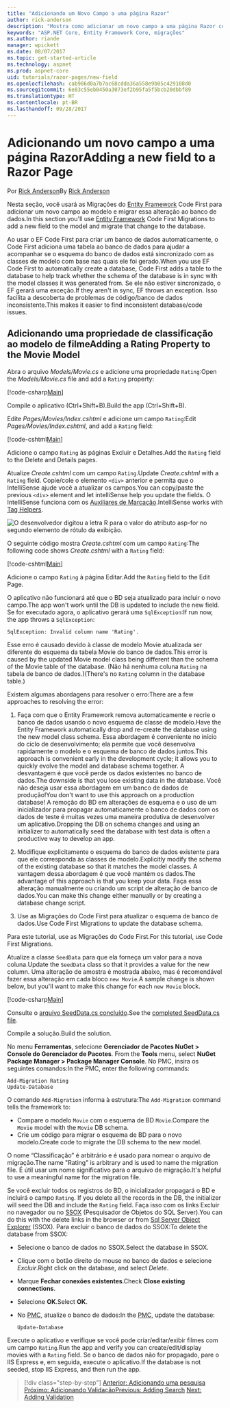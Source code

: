 ```yaml
---
title: "Adicionando um Novo Campo a uma página Razor"
author: rick-anderson
description: "Mostra como adicionar um novo campo a uma página Razor com o Entity Framework Core"
keywords: "ASP.NET Core, Entity Framework Core, migrações"
ms.author: riande
manager: wpickett
ms.date: 08/07/2017
ms.topic: get-started-article
ms.technology: aspnet
ms.prod: aspnet-core
uid: tutorials/razor-pages/new-field
ms.openlocfilehash: cab986d0a7b7ac68cdda36a558e9b05c429108d0
ms.sourcegitcommit: 6e83c55eb0450a3073ef2b95fa5f5bcb20dbbf89
ms.translationtype: HT
ms.contentlocale: pt-BR
ms.lasthandoff: 09/28/2017
---
```

# <a name="adding-a-new-field-to-a-razor-page"></a><span data-ttu-id="a8a04-104">Adicionando um novo campo a uma página Razor</span><span class="sxs-lookup"><span data-stu-id="a8a04-104">Adding a new field to a Razor Page</span></span>

<span data-ttu-id="a8a04-105">Por [Rick Anderson](https://twitter.com/RickAndMSFT)</span><span class="sxs-lookup"><span data-stu-id="a8a04-105">By [Rick Anderson](https://twitter.com/RickAndMSFT)</span></span>

<span data-ttu-id="a8a04-106">Nesta seção, você usará as Migrações do [Entity Framework](https://docs.microsoft.com/ef/core/get-started/aspnetcore/new-db) Code First para adicionar um novo campo ao modelo e migrar essa alteração ao banco de dados.</span><span class="sxs-lookup"><span data-stu-id="a8a04-106">In this section you'll use [Entity Framework](https://docs.microsoft.com/ef/core/get-started/aspnetcore/new-db) Code First Migrations to add a new field to the model and migrate that change to the database.</span></span>

<span data-ttu-id="a8a04-107">Ao usar o EF Code First para criar um banco de dados automaticamente, o Code First adiciona uma tabela ao banco de dados para ajudar a acompanhar se o esquema do banco de dados está sincronizado com as classes de modelo com base nas quais ele foi gerado.</span><span class="sxs-lookup"><span data-stu-id="a8a04-107">When you use EF Code First to automatically create a database, Code First adds a table to the database to help track whether the schema of the database is in sync with the model classes it was generated from.</span></span> <span data-ttu-id="a8a04-108">Se ele não estiver sincronizado, o EF gerará uma exceção.</span><span class="sxs-lookup"><span data-stu-id="a8a04-108">If they aren't in sync, EF throws an exception.</span></span> <span data-ttu-id="a8a04-109">Isso facilita a descoberta de problemas de código/banco de dados inconsistente.</span><span class="sxs-lookup"><span data-stu-id="a8a04-109">This makes it easier to find inconsistent database/code issues.</span></span>

## <a name="adding-a-rating-property-to-the-movie-model"></a><span data-ttu-id="a8a04-110">Adicionando uma propriedade de classificação ao modelo de filme</span><span class="sxs-lookup"><span data-stu-id="a8a04-110">Adding a Rating Property to the Movie Model</span></span>

<span data-ttu-id="a8a04-111">Abra o arquivo *Models/Movie.cs* e adicione uma propriedade `Rating`:</span><span class="sxs-lookup"><span data-stu-id="a8a04-111">Open the *Models/Movie.cs* file and add a `Rating` property:</span></span>

[!code-csharp[Main](razor-pages-start/sample/RazorPagesMovie/Models/MovieDateRating.cs?highlight=11&range=7-18)]

<span data-ttu-id="a8a04-112">Compile o aplicativo (Ctrl+Shift+B).</span><span class="sxs-lookup"><span data-stu-id="a8a04-112">Build the app (Ctrl+Shift+B).</span></span>

<span data-ttu-id="a8a04-113">Edite *Pages/Movies/Index.cshtml* e adicione um campo `Rating`:</span><span class="sxs-lookup"><span data-stu-id="a8a04-113">Edit *Pages/Movies/Index.cshtml*, and add a `Rating` field:</span></span>

[!code-cshtml[Main](razor-pages-start/sample/RazorPagesMovie/Pages/Movies/Index.cshtml?highlight=40-42,61-63)]

<span data-ttu-id="a8a04-114">Adicione o campo `Rating` às páginas Excluir e Detalhes.</span><span class="sxs-lookup"><span data-stu-id="a8a04-114">Add the `Rating` field to the Delete and Details pages.</span></span>

<span data-ttu-id="a8a04-115">Atualize *Create.cshtml* com um campo `Rating`.</span><span class="sxs-lookup"><span data-stu-id="a8a04-115">Update *Create.cshtml* with a `Rating` field.</span></span> <span data-ttu-id="a8a04-116">Copie/cole o elemento `<div>` anterior e permita que o IntelliSense ajude você a atualizar os campos.</span><span class="sxs-lookup"><span data-stu-id="a8a04-116">You can copy/paste the previous `<div>` element and let intelliSense help you update the fields.</span></span> <span data-ttu-id="a8a04-117">O IntelliSense funciona com os [Auxiliares de Marcação](xref:mvc/views/tag-helpers/intro).</span><span class="sxs-lookup"><span data-stu-id="a8a04-117">IntelliSense works with [Tag Helpers](xref:mvc/views/tag-helpers/intro).</span></span>

![O desenvolvedor digitou a letra R para o valor do atributo asp-for no segundo elemento de rótulo da exibição.](new-field/_static/cr.png)

<span data-ttu-id="a8a04-121">O seguinte código mostra *Create.cshtml* com um campo `Rating`:</span><span class="sxs-lookup"><span data-stu-id="a8a04-121">The following code shows *Create.cshtml* with a `Rating` field:</span></span>

[!code-cshtml[Main](razor-pages-start/sample/RazorPagesMovie/Pages/Movies/Create.cshtml?highlight=36-40)]

<span data-ttu-id="a8a04-122">Adicione o campo `Rating` à página Editar.</span><span class="sxs-lookup"><span data-stu-id="a8a04-122">Add the `Rating` field to the Edit Page.</span></span>

<span data-ttu-id="a8a04-123">O aplicativo não funcionará até que o BD seja atualizado para incluir o novo campo.</span><span class="sxs-lookup"><span data-stu-id="a8a04-123">The app won't work until the DB is updated to include the new field.</span></span> <span data-ttu-id="a8a04-124">Se for executado agora, o aplicativo gerará uma `SqlException`:</span><span class="sxs-lookup"><span data-stu-id="a8a04-124">If run now, the app throws a `SqlException`:</span></span>

```
SqlException: Invalid column name 'Rating'.
```

<span data-ttu-id="a8a04-125">Esse erro é causado devido à classe de modelo Movie atualizada ser diferente do esquema da tabela Movie do banco de dados.</span><span class="sxs-lookup"><span data-stu-id="a8a04-125">This error is caused by the updated Movie model class being different than the schema of the Movie table of the database.</span></span> <span data-ttu-id="a8a04-126">(Não há nenhuma coluna `Rating` na tabela de banco de dados.)</span><span class="sxs-lookup"><span data-stu-id="a8a04-126">(There's no `Rating` column in the database table.)</span></span>

<span data-ttu-id="a8a04-127">Existem algumas abordagens para resolver o erro:</span><span class="sxs-lookup"><span data-stu-id="a8a04-127">There are a few approaches to resolving the error:</span></span>

1. <span data-ttu-id="a8a04-128">Faça com que o Entity Framework remova automaticamente e recrie o banco de dados usando o novo esquema de classe de modelo.</span><span class="sxs-lookup"><span data-stu-id="a8a04-128">Have the Entity Framework automatically drop and re-create the database using  the new model class schema.</span></span> <span data-ttu-id="a8a04-129">Essa abordagem é conveniente no início do ciclo de desenvolvimento; ela permite que você desenvolva rapidamente o modelo e o esquema de banco de dados juntos.</span><span class="sxs-lookup"><span data-stu-id="a8a04-129">This approach is convenient early in the development cycle; it allows you to quickly evolve the model and database schema together.</span></span> <span data-ttu-id="a8a04-130">A desvantagem é que você perde os dados existentes no banco de dados.</span><span class="sxs-lookup"><span data-stu-id="a8a04-130">The downside is that you lose existing data in the database.</span></span> <span data-ttu-id="a8a04-131">Você não deseja usar essa abordagem em um banco de dados de produção!</span><span class="sxs-lookup"><span data-stu-id="a8a04-131">You don't want to use this approach on a production database!</span></span> <span data-ttu-id="a8a04-132">A remoção do BD em alterações de esquema e o uso de um inicializador para propagar automaticamente o banco de dados com os dados de teste é muitas vezes uma maneira produtiva de desenvolver um aplicativo.</span><span class="sxs-lookup"><span data-stu-id="a8a04-132">Dropping the DB on schema changes and using an initializer to automatically seed the database with test data is often a productive way to develop an app.</span></span>

2. <span data-ttu-id="a8a04-133">Modifique explicitamente o esquema do banco de dados existente para que ele corresponda às classes de modelo.</span><span class="sxs-lookup"><span data-stu-id="a8a04-133">Explicitly modify the schema of the existing database so that it matches the model classes.</span></span> <span data-ttu-id="a8a04-134">A vantagem dessa abordagem é que você mantém os dados.</span><span class="sxs-lookup"><span data-stu-id="a8a04-134">The advantage of this approach is that you keep your data.</span></span> <span data-ttu-id="a8a04-135">Faça essa alteração manualmente ou criando um script de alteração de banco de dados.</span><span class="sxs-lookup"><span data-stu-id="a8a04-135">You can make this change either manually or by creating a database change script.</span></span>

3. <span data-ttu-id="a8a04-136">Use as Migrações do Code First para atualizar o esquema de banco de dados.</span><span class="sxs-lookup"><span data-stu-id="a8a04-136">Use Code First Migrations to update the database schema.</span></span>

<span data-ttu-id="a8a04-137">Para este tutorial, use as Migrações do Code First.</span><span class="sxs-lookup"><span data-stu-id="a8a04-137">For this tutorial, use Code First Migrations.</span></span>

<span data-ttu-id="a8a04-138">Atualize a classe `SeedData` para que ela forneça um valor para a nova coluna.</span><span class="sxs-lookup"><span data-stu-id="a8a04-138">Update the `SeedData` class so that it provides a value for the new column.</span></span> <span data-ttu-id="a8a04-139">Uma alteração de amostra é mostrada abaixo, mas é recomendável fazer essa alteração em cada bloco `new Movie`.</span><span class="sxs-lookup"><span data-stu-id="a8a04-139">A sample change is shown below, but you'll want to make this change for each `new Movie` block.</span></span>

[!code-csharp[Main](razor-pages-start/sample/RazorPagesMovie/Models/SeedDataRating.cs?name=snippet1&highlight=8)]

<span data-ttu-id="a8a04-140">Consulte o [arquivo SeedData.cs concluído](https://github.com/aspnet/Docs/blob/master/aspnetcore/tutorials/razor-pages/razor-pages-start/sample/RazorPagesMovie/Models/SeedDataRating.cs).</span><span class="sxs-lookup"><span data-stu-id="a8a04-140">See the [completed SeedData.cs file](https://github.com/aspnet/Docs/blob/master/aspnetcore/tutorials/razor-pages/razor-pages-start/sample/RazorPagesMovie/Models/SeedDataRating.cs).</span></span>

<span data-ttu-id="a8a04-141">Compile a solução.</span><span class="sxs-lookup"><span data-stu-id="a8a04-141">Build the solution.</span></span>

<span data-ttu-id="a8a04-142"><a name="pmc"></a> No menu **Ferramentas**, selecione **Gerenciador de Pacotes NuGet > Console do Gerenciador de Pacotes**.</span><span class="sxs-lookup"><span data-stu-id="a8a04-142"><a name="pmc"></a> From the **Tools** menu, select **NuGet Package Manager > Package Manager Console**.</span></span>
<span data-ttu-id="a8a04-143">No PMC, insira os seguintes comandos:</span><span class="sxs-lookup"><span data-stu-id="a8a04-143">In the PMC, enter the following commands:</span></span>

```PMC
Add-Migration Rating
Update-Database
```

<span data-ttu-id="a8a04-144">O comando `Add-Migration` informa à estrutura:</span><span class="sxs-lookup"><span data-stu-id="a8a04-144">The `Add-Migration` command tells the framework to:</span></span>

* <span data-ttu-id="a8a04-145">Compare o modelo `Movie` com o esquema de BD `Movie`.</span><span class="sxs-lookup"><span data-stu-id="a8a04-145">Compare the `Movie` model with the `Movie` DB schema.</span></span>
* <span data-ttu-id="a8a04-146">Crie um código para migrar o esquema de BD para o novo modelo.</span><span class="sxs-lookup"><span data-stu-id="a8a04-146">Create code to migrate the DB schema to the new model.</span></span>

<span data-ttu-id="a8a04-147">O nome “Classificação” é arbitrário e é usado para nomear o arquivo de migração.</span><span class="sxs-lookup"><span data-stu-id="a8a04-147">The name "Rating" is arbitrary and is used to name the migration file.</span></span> <span data-ttu-id="a8a04-148">É útil usar um nome significativo para o arquivo de migração.</span><span class="sxs-lookup"><span data-stu-id="a8a04-148">It's helpful to use a meaningful name for the migration file.</span></span>

<span data-ttu-id="a8a04-149"><a name="ssox"></a> Se você excluir todos os registros do BD, o inicializador propagará o BD e incluirá o campo `Rating`.</span><span class="sxs-lookup"><span data-stu-id="a8a04-149"><a name="ssox"></a> If you delete all the records in the DB, the initializer will seed the DB and include the `Rating` field.</span></span> <span data-ttu-id="a8a04-150">Faça isso com os links Excluir no navegador ou no [SSOX](xref:tutorials/razor-pages/sql#ssox) (Pesquisador de Objetos do SQL Server).</span><span class="sxs-lookup"><span data-stu-id="a8a04-150">You can do this with the delete links in the browser or from [Sql Server Object Explorer](xref:tutorials/razor-pages/sql#ssox) (SSOX).</span></span> <span data-ttu-id="a8a04-151">Para excluir o banco de dados do SSOX:</span><span class="sxs-lookup"><span data-stu-id="a8a04-151">To delete the database from SSOX:</span></span>

* <span data-ttu-id="a8a04-152">Selecione o banco de dados no SSOX.</span><span class="sxs-lookup"><span data-stu-id="a8a04-152">Select the database in SSOX.</span></span>
* <span data-ttu-id="a8a04-153">Clique com o botão direito do mouse no banco de dados e selecione *Excluir*.</span><span class="sxs-lookup"><span data-stu-id="a8a04-153">Right click on the database, and select *Delete*.</span></span>
* <span data-ttu-id="a8a04-154">Marque **Fechar conexões existentes**.</span><span class="sxs-lookup"><span data-stu-id="a8a04-154">Check **Close existing connections**.</span></span>
* <span data-ttu-id="a8a04-155">Selecione **OK**.</span><span class="sxs-lookup"><span data-stu-id="a8a04-155">Select **OK**.</span></span>
* <span data-ttu-id="a8a04-156">No [PMC](xref:tutorials/razor-pages/new-field#pmc), atualize o banco de dados:</span><span class="sxs-lookup"><span data-stu-id="a8a04-156">In the [PMC](xref:tutorials/razor-pages/new-field#pmc), update the database:</span></span>

  ```PMC
  Update-Database
  ```

<span data-ttu-id="a8a04-157">Execute o aplicativo e verifique se você pode criar/editar/exibir filmes com um campo `Rating`.</span><span class="sxs-lookup"><span data-stu-id="a8a04-157">Run the app and verify you can create/edit/display movies with a `Rating` field.</span></span> <span data-ttu-id="a8a04-158">Se o banco de dados não for propagado, pare o IIS Express e, em seguida, execute o aplicativo.</span><span class="sxs-lookup"><span data-stu-id="a8a04-158">If the database is not seeded, stop IIS Express, and then run the app.</span></span>

>[!div class="step-by-step"]
<span data-ttu-id="a8a04-159">[Anterior: Adicionando uma pesquisa](xref:tutorials/razor-pages/search)
[Próximo: Adicionando Validação](xref:tutorials/razor-pages/validation)</span><span class="sxs-lookup"><span data-stu-id="a8a04-159">[Previous: Adding Search](xref:tutorials/razor-pages/search)
[Next: Adding Validation](xref:tutorials/razor-pages/validation)</span></span>
